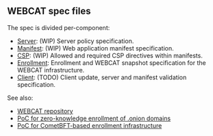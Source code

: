 ## WEBCAT spec files
The spec is divided per-component:
 - [Server](server.md): (WIP) Server policy specification.
 - [Manifest](manifest.md): (WIP) Web application manifest specification.
 - [CSP](csp.md): (WIP) Allowed and required CSP directives within manifests.
 - [Enrollment](enrollment.md): Enrollment and WEBCAT snapshot specification for the WEBCAT infrastructure.
 - [Client](client.md): (TODO) Client update, server and manifest validation specification.

See also:
 - [WEBCAT repository](https://github.com/freedomofpress/webcat)
 - [PoC for zero-knowledge enrollment of .onion domains](https://github.com/freedomofpress/webcat-zk-onion-enrollment)
 - [PoC for CometBFT-based enrollment infrastructure](https://github.com/freedomofpress/webcat-infra-chain)
